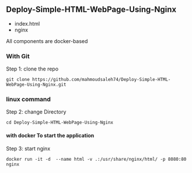 ##  Deploy-Simple-HTML-WebPage-Using-Nginx

- index.html 
- nginx

All components are docker-based

### With Git


Step 1: clone the repo

    git clone https://github.com/mahmoudsaleh74/Deploy-Simple-HTML-WebPage-Using-Nginx.git

### linux command
Step 2: change Directory 

    cd Deploy-Simple-HTML-WebPage-Using-Nginx
#### with docker To start the application

Step 3: start nginx
    
    docker run -it -d  --name html -v .:/usr/share/nginx/html/ -p 8080:80 nginx


